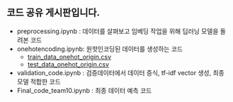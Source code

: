 ## 코드 공유 게시판입니다.


- preprocessing.ipynb : 데이터를 살펴보고 임베딩 작업을 위해 딥러닝 모델을 돌려본 코드
- onehotencoding.ipynb: 원핫인코딩된 데이터를 생성하는 코드
  - [train_data_onehot_origin.csv](https://drive.google.com/file/d/1OU5ton-1ljWyCXtm4G4xBXzntkkWxcEj/view?usp=sharing)
  - [test_data_onehot_origin.csv](https://drive.google.com/file/d/1C0C3E701o4JQXP5o9ISk1B-4NO2brpMI/view?usp=sharing)
- validation_code.ipynb : 검증데이터에서 데이터 증식, tf-idf vector 생성, 최종 모델 적합한 코드
- Final_code_team10.ipynb : 최종 데이터 예측 코드
